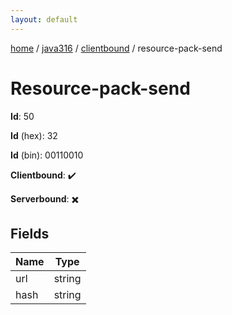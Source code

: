 ```yaml
---
layout: default
---
```


[home](/)  /  [java316](/protocol/java316)  /  [clientbound](/protocol/java316/clientbound)  /  resource-pack-send

# Resource-pack-send

**Id**: 50

**Id** (hex): 32

**Id** (bin): 00110010

**Clientbound**: ✔️

**Serverbound**: ✖️

## Fields

Name | Type
---|---
url | string
hash | string

